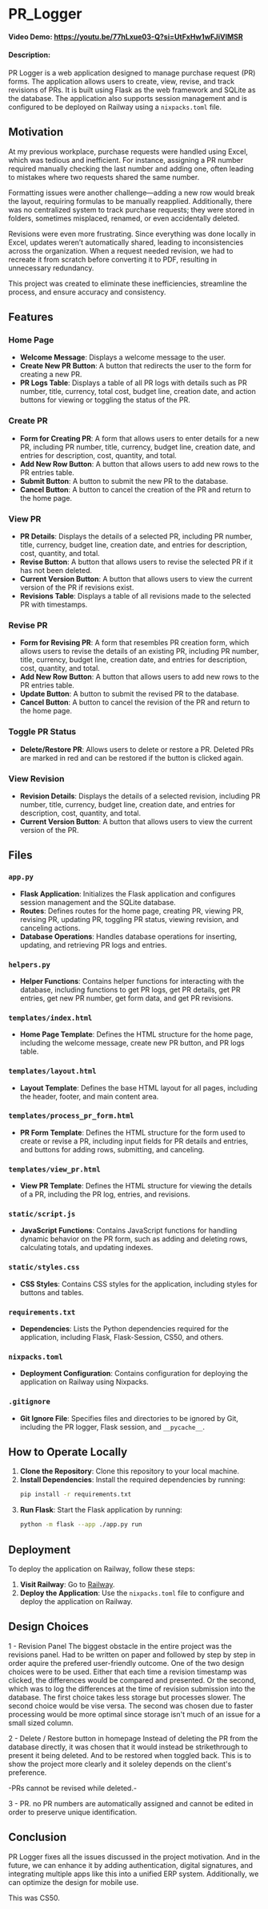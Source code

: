 # PR_Logger
#### Video Demo:  https://youtu.be/77hLxue03-Q?si=UtFxHw1wFJiVlMSR
#### Description:
PR Logger is a web application designed to manage purchase request (PR) forms. The application allows users to create, view, revise, and track revisions of PRs. It is built using Flask as the web framework and SQLite as the database. The application also supports session management and is configured to be deployed on Railway using a `nixpacks.toml` file.

## Motivation
At my previous workplace, purchase requests were handled using Excel, which was tedious and inefficient. For instance, assigning a PR number required manually checking the last number and adding one, often leading to mistakes where two requests shared the same number.

Formatting issues were another challenge—adding a new row would break the layout, requiring formulas to be manually reapplied. Additionally, there was no centralized system to track purchase requests; they were stored in folders, sometimes misplaced, renamed, or even accidentally deleted.

Revisions were even more frustrating. Since everything was done locally in Excel, updates weren’t automatically shared, leading to inconsistencies across the organization. When a request needed revision, we had to recreate it from scratch before converting it to PDF, resulting in unnecessary redundancy.

This project was created to eliminate these inefficiencies, streamline the process, and ensure accuracy and consistency.

## Features

### Home Page
- **Welcome Message**: Displays a welcome message to the user.
- **Create New PR Button**: A button that redirects the user to the form for creating a new PR.
- **PR Logs Table**: Displays a table of all PR logs with details such as PR number, title, currency, total cost, budget line, creation date, and action buttons for viewing or toggling the status of the PR.

### Create PR
- **Form for Creating PR**: A form that allows users to enter details for a new PR, including PR number, title, currency, budget line, creation date, and entries for description, cost, quantity, and total.
- **Add New Row Button**: A button that allows users to add new rows to the PR entries table.
- **Submit Button**: A button to submit the new PR to the database.
- **Cancel Button**: A button to cancel the creation of the PR and return to the home page.

### View PR
- **PR Details**: Displays the details of a selected PR, including PR number, title, currency, budget line, creation date, and entries for description, cost, quantity, and total.
- **Revise Button**: A button that allows users to revise the selected PR if it has not been deleted.
- **Current Version Button**: A button that allows users to view the current version of the PR if revisions exist.
- **Revisions Table**: Displays a table of all revisions made to the selected PR with timestamps.

### Revise PR
- **Form for Revising PR**: A form that resembles PR creation form, which allows users to revise the details of an existing PR, including PR number, title, currency, budget line, creation date, and entries for description, cost, quantity, and total.
- **Add New Row Button**: A button that allows users to add new rows to the PR entries table.
- **Update Button**: A button to submit the revised PR to the database.
- **Cancel Button**: A button to cancel the revision of the PR and return to the home page.

### Toggle PR Status
- **Delete/Restore PR**: Allows users to delete or restore a PR. Deleted PRs are marked in red and can be restored if the button is clicked again.

### View Revision
- **Revision Details**: Displays the details of a selected revision, including PR number, title, currency, budget line, creation date, and entries for description, cost, quantity, and total.
- **Current Version Button**: A button that allows users to view the current version of the PR.

## Files

### `app.py`
- **Flask Application**: Initializes the Flask application and configures session management and the SQLite database.
- **Routes**: Defines routes for the home page, creating PR, viewing PR, revising PR, updating PR, toggling PR status, viewing revision, and canceling actions.
- **Database Operations**: Handles database operations for inserting, updating, and retrieving PR logs and entries.

### `helpers.py`
- **Helper Functions**: Contains helper functions for interacting with the database, including functions to get PR logs, get PR details, get PR entries, get new PR number, get form data, and get PR revisions.

### `templates/index.html`
- **Home Page Template**: Defines the HTML structure for the home page, including the welcome message, create new PR button, and PR logs table.

### `templates/layout.html`
- **Layout Template**: Defines the base HTML layout for all pages, including the header, footer, and main content area.

### `templates/process_pr_form.html`
- **PR Form Template**: Defines the HTML structure for the form used to create or revise a PR, including input fields for PR details and entries, and buttons for adding rows, submitting, and canceling.

### `templates/view_pr.html`
- **View PR Template**: Defines the HTML structure for viewing the details of a PR, including the PR log, entries, and revisions.

### `static/script.js`
- **JavaScript Functions**: Contains JavaScript functions for handling dynamic behavior on the PR form, such as adding and deleting rows, calculating totals, and updating indexes.

### `static/styles.css`
- **CSS Styles**: Contains CSS styles for the application, including styles for buttons and tables.

### `requirements.txt`
- **Dependencies**: Lists the Python dependencies required for the application, including Flask, Flask-Session, CS50, and others.

### `nixpacks.toml`
- **Deployment Configuration**: Contains configuration for deploying the application on Railway using Nixpacks.

### `.gitignore`
- **Git Ignore File**: Specifies files and directories to be ignored by Git, including the PR logger, Flask session, and `__pycache__`.

## How to Operate Locally

1. **Clone the Repository**: Clone this repository to your local machine.
2. **Install Dependencies**: Install the required dependencies by running:
    ```sh
    pip install -r requirements.txt
    ```
3. **Run Flask**: Start the Flask application by running:
    ```sh
    python -m flask --app ./app.py run
    ```

## Deployment

To deploy the application on Railway, follow these steps:

1. **Visit Railway**: Go to [Railway](https://railway.com/).
2. **Deploy the Application**: Use the `nixpacks.toml` file to configure and deploy the application on Railway.

## Design Choices

1 - Revision Panel
The biggest obstacle in the entire project was the revisions panel.
Had to be written on paper and followed by step by step in order aquire the prefered user-friendly outcome.
One of the two design choices were to be used. Either that each time a revision timestamp was clicked, the differences would be compared and presented. Or the second, which was to log the differences at the time of revision submission into the database.
The first choice takes less storage but processes slower. The second choice would be vise versa. The second was chosen due to faster processing would be more optimal since storage isn't much of an issue for a small sized column.

2 - Delete / Restore button in homepage
Instead of deleting the PR from the database directly, it was chosen that it would instead be strikethrough to present it being deleted. And to be restored when toggled back. This is to show the project more clearly and it soleley depends on the client's preference.

-PRs cannot be revised while deleted.-

3 - PR. no
PR numbers are automatically assigned and cannot be edited in order to preserve unique identification.

## Conclusion

PR Logger fixes all the issues discussed in the project motivation. And in the future, we can enhance it by adding authentication, digital signatures, and integrating multiple apps like this into a unified ERP system. Additionally, we can optimize the design for mobile use.

This was CS50.